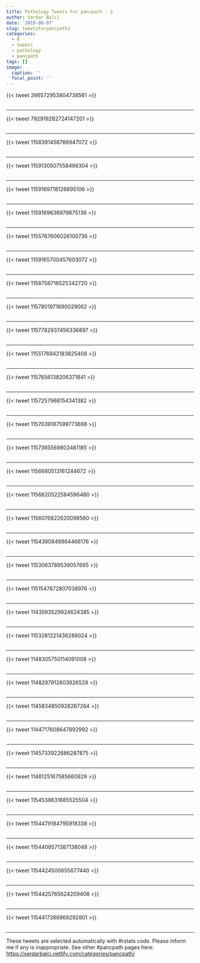 ```yaml
---
title: Pathology Tweets For pancpath - 2
author: Serdar Balci
date: '2019-08-07'
slug: tweetsForpancpath2
categories:
  - R
  - tweets
  - pathology
  - pancpath
tags: []
image:
  caption: ''
  focal_point: ''
---
```



{{< tweet 266572953804738561 >}}
<br>
<br>
<hr>
{{< tweet 792919282724147201 >}}
<br>
<br>
<hr>
{{< tweet 1158391458786947072 >}}
<br>
<br>
<hr>
{{< tweet 1159130507558498304 >}}
<br>
<br>
<hr>
{{< tweet 1159169718126895106 >}}
<br>
<br>
<hr>
{{< tweet 1159169636979675136 >}}
<br>
<br>
<hr>
{{< tweet 1155767606026100736 >}}
<br>
<br>
<hr>
{{< tweet 1159165700457603072 >}}
<br>
<br>
<hr>
{{< tweet 1158756716525342720 >}}
<br>
<br>
<hr>
{{< tweet 1157801971690029062 >}}
<br>
<br>
<hr>
{{< tweet 1157782937456336897 >}}
<br>
<br>
<hr>
{{< tweet 1155176942183825408 >}}
<br>
<br>
<hr>
{{< tweet 1157656138206371841 >}}
<br>
<br>
<hr>
{{< tweet 1157257968154341382 >}}
<br>
<br>
<hr>
{{< tweet 1157039187599773698 >}}
<br>
<br>
<hr>
{{< tweet 1157365569802461185 >}}
<br>
<br>
<hr>
{{< tweet 1156680513161244672 >}}
<br>
<br>
<hr>
{{< tweet 1156620522584596480 >}}
<br>
<br>
<hr>
{{< tweet 1156076822620098560 >}}
<br>
<br>
<hr>
{{< tweet 1154390849964466176 >}}
<br>
<br>
<hr>
{{< tweet 1153063789539057665 >}}
<br>
<br>
<hr>
{{< tweet 1151547672807038976 >}}
<br>
<br>
<hr>
{{< tweet 1143593529924624385 >}}
<br>
<br>
<hr>
{{< tweet 1153281221436289024 >}}
<br>
<br>
<hr>
{{< tweet 1148305750114091008 >}}
<br>
<br>
<hr>
{{< tweet 1148297912603926528 >}}
<br>
<br>
<hr>
{{< tweet 1145834850928267264 >}}
<br>
<br>
<hr>
{{< tweet 1144717608647892992 >}}
<br>
<br>
<hr>
{{< tweet 1145733922686287875 >}}
<br>
<br>
<hr>
{{< tweet 1146125167585660929 >}}
<br>
<br>
<hr>
{{< tweet 1154538631685525504 >}}
<br>
<br>
<hr>
{{< tweet 1154479184795918338 >}}
<br>
<br>
<hr>
{{< tweet 1154409571387138048 >}}
<br>
<br>
<hr>
{{< tweet 1154424500655677440 >}}
<br>
<br>
<hr>
{{< tweet 1154425765624209408 >}}
<br>
<br>
<hr>
{{< tweet 1154417386969292801 >}}
<br>
<br>
<hr>


These tweets are selected automatically with #rstats code. Please inform me if any is inappropriate.
See other #pancpath pages here: https://serdarbalci.netlify.com/categories/pancpath/
